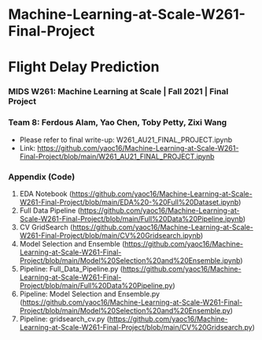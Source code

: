 # Machine-Learning-at-Scale-W261-Final-Project

# Flight Delay Prediction
### MIDS W261: Machine Learning at Scale | Fall 2021 | Final Project
### Team 8: Ferdous Alam, Yao Chen, Toby Petty, Zixi Wang


-  Please refer to final write-up: W261_AU21_FINAL_PROJECT.ipynb
-  Link: https://github.com/yaoc16/Machine-Learning-at-Scale-W261-Final-Project/blob/main/W261_AU21_FINAL_PROJECT.ipynb



### Appendix (Code)
1. EDA Notebook (https://github.com/yaoc16/Machine-Learning-at-Scale-W261-Final-Project/blob/main/EDA%20-%20Full%20Dataset.ipynb)
2. Full Data Pipeline (https://github.com/yaoc16/Machine-Learning-at-Scale-W261-Final-Project/blob/main/Full%20Data%20Pipeline.ipynb)
3. CV GridSearch (https://github.com/yaoc16/Machine-Learning-at-Scale-W261-Final-Project/blob/main/CV%20Gridsearch.ipynb)
4. Model Selection and Ensemble (https://github.com/yaoc16/Machine-Learning-at-Scale-W261-Final-Project/blob/main/Model%20Selection%20and%20Ensemble.ipynb)
5. Pipeline: Full_Data_Pipeline.py (https://github.com/yaoc16/Machine-Learning-at-Scale-W261-Final-Project/blob/main/Full%20Data%20Pipeline.py)
6. Pipeline: Model Selection and Ensemble.py (https://github.com/yaoc16/Machine-Learning-at-Scale-W261-Final-Project/blob/main/Model%20Selection%20and%20Ensemble.py)
7. Pipeline: gridsearch_cv.py (https://github.com/yaoc16/Machine-Learning-at-Scale-W261-Final-Project/blob/main/CV%20Gridsearch.py)
